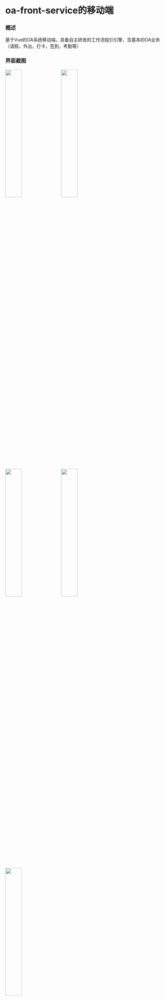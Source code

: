 # oa-front-service的移动端

### 概述

基于Vue的OA系统移动端，具备自主研发的工作流程引引擎，含基本的OA业务（请假，外出，打卡，签到，考勤等）

### 界面截图

<img src="https://images.gitee.com/uploads/images/2020/0703/183806_c6606be6_499098.jpeg" width="32%" style="margin-right:10px">

<img src="https://images.gitee.com/uploads/images/2020/0703/184010_d4b3c5c8_499098.jpeg" width="32%" style="margin-right:10px">

<img src="https://images.gitee.com/uploads/images/2020/0703/184020_b233a769_499098.jpeg" width="32%" style="margin-right:10px">

<img src="https://images.gitee.com/uploads/images/2020/0703/184029_cda0b920_499098.jpeg" width="32%" style="margin-right:10px">

<img src="https://images.gitee.com/uploads/images/2020/0703/184039_c908a267_499098.jpeg" width="32%" style="margin-right:10px">

### 演示地址

http://app.shengtai.club/#/app